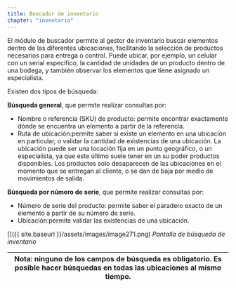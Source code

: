 ```yaml
---
title: Buscador de inventario
chapter: "inventario"
---
```


El módulo de buscador permite al gestor de inventario buscar elementos dentro de las diferentes ubicaciones, facilitando la selección de productos necesarios para entrega o control. Puede ubicar, por ejemplo, un celular con un serial específico, la cantidad de unidades de un producto dentro de una bodega, y también observar los elementos que tiene asignado un especialista.

Existen dos tipos de búsqueda:

**Búsqueda general**, que permite realizar consultas por:

*   Nombre o referencia (SKU) de producto: permite encontrar exactamente dónde se encuentra un elemento a partir de la referencia.
*   Ruta de ubicación:permite saber si existe un elemento en una ubicación en particular, o validar la cantidad de existencias de una ubicación. La ubicación puede ser una locación fija en un punto geográfico, o un especialista, ya que este último suele tener en un su poder productos disponibles. Los productos solo desaparecen de las ubicaciones en el momento que se entregan al cliente, o se dan de baja por medio de movimientos de salida.

**Búsqueda por número de serie**, que permite realizar consultas por:

*   Número de serie del producto: permite saber el paradero exacto de un elemento a partir de su número de serie.
*   Ubicación:permite validar las existencias de una ubicación.


[]({{ site.baseurl }}/assets/images/image271.png)
_Pantalla de búsqueda de inventario_

| **Nota:** ninguno de los campos de búsqueda es obligatorio. Es posible hacer búsquedas en todas las ubicaciones al mismo tiempo. |
| --- |
